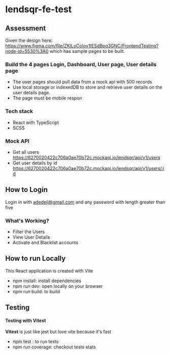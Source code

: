 # lendsqr-fe-test

## Assessment
Given the design here: https://www.figma.com/file/ZKILoCoIoy1IESdBpq3GNC/FrontendTesting?node-id=5530%3A0  which has sample pages to be built.

### Build the 4 pages Login, Dashboard, User page, User details page
- The user pages should pull data from a mock api with 500 records
- Use local storage or indexedDB to store and retrieve user details on the user details page.
- The page must be mobile respon

### Tech stack
- React with TypeScript
- SCSS

### Mock API
- Get all users https://6270020422c706a0ae70b72c.mockapi.io/lendsqr/api/v1/users 
- Get user details by id https://6270020422c706a0ae70b72c.mockapi.io/lendsqr/api/v1/users/:id

## How to Login
Login in with adedeji@gmail.com and any password with length greater than five

### What's Working?
- Filter the Users
- View User Details
- Activate and Blacklist accounts

## How to run Locally
This React application is created with Vite

- npm install: install dependencies
- npm run dev: open locally on your browser
- npm run build: to build

## Testing
#### Testing with Vitest
**Vitest** is just like jest but love vite because it's fast
- npm test : to run tests
- npm run coverage: checkout tests stats
